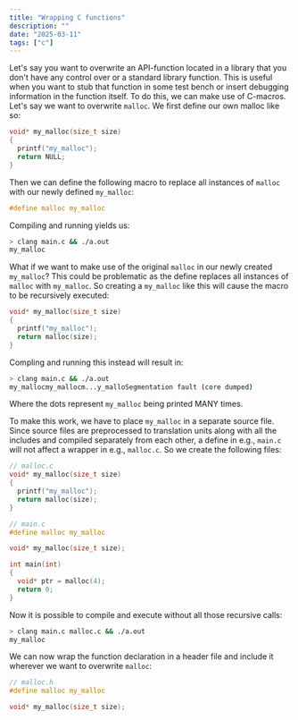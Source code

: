 ```yaml
---
title: "Wrapping C functions"
description: ""
date: "2025-03-11"
tags: ["c"]
---
```


Let's say you want to overwrite an API-function located in a library that you don't have any control over or a standard
library function. This is useful when you want to stub that function in some test bench or insert debugging information
in the function itself. To do this, we can make use of C-macros. Let's say we want to overwrite `malloc`. We first
define our own malloc like so:
```c
void* my_malloc(size_t size)
{
  printf("my_malloc");
  return NULL;
}
```
Then we can define the following macro to replace all instances of `malloc` with our newly defined `my_malloc`:

```c
#define malloc my_malloc
```
Compiling and running yields us:
```bash
> clang main.c && ./a.out
my_malloc
```
What if we want to make use of the original `malloc` in our newly created `my_malloc`? This could be problematic as the define replaces all instances of `malloc` with `my_malloc`. So creating a `my_malloc` like this will cause the macro to be recursively executed:
```c
void* my_malloc(size_t size)
{
  printf("my_malloc");
  return malloc(size);
}
```
Compling and running this instead will result in:

```bash
> clang main.c && ./a.out
my_mallocmy_mallocm...y_malloSegmentation fault (core dumped)
```
Where the dots represent `my_malloc` being printed MANY times.

To make this work, we have to place `my_malloc` in a separate source file. Since source files are preprocessed to
translation units along with all the includes and compiled separately from each other, a define in e.g., `main.c` will not affect a wrapper in e.g., `malloc.c`. So we create the following files:

```c
// malloc.c
void* my_malloc(size_t size)
{
  printf("my_malloc");
  return malloc(size);
}
```

```c
// main.c
#define malloc my_malloc

void* my_malloc(size_t size);

int main(int)
{
  void* ptr = malloc(4);
  return 0;
}
```
Now it is possible to compile and execute without all those recursive calls:
```bash
> clang main.c malloc.c && ./a.out
my_malloc
```
We can now wrap the function declaration in a header file and include it wherever we want to
overwrite `malloc`:
```c
// malloc.h
#define malloc my_malloc

void* my_malloc(size_t size);
```